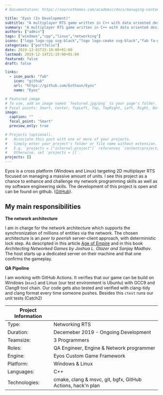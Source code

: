 ```yaml
---
# Documentation: https://sourcethemes.com/academic/docs/managing-content/

title: "Eyos (In Development)"
subtitle: "A multiplayer RTS game written in C++ with data oriented design in mind. A learning project to deppen my C++ knowlegde and my network programming skills."
summary: "A multiplayer RTS game written in C++ with data oriented design in mind. A learning project to  challange my network programming skills. [more information](/project/eyos/)"
authors: ["admin"]
tags: ["windows","cpp","linux","networking"]
icons: ["logo logo-cpp svg-black","logo logo-cmake svg-black","fab fa-github text-black","fab fa-windows text-black","fab fa-linux text-black"]
categories: ["portfolio"]
date: 2019-12-01T15:10:00+01:00
lastmod: 2019-12-14T21:19:00+01:00
featured: false
draft: false

links: 
  - icon_pack: "fab"
    icon: "github"
    url: "https://github.com/Eothaun/Eyos"
    name: "Eyos"

# Featured image
# To use, add an image named `featured.jpg/png` to your page's folder.
# Focal points: Smart, Center, TopLeft, Top, TopRight, Left, Right, BottomLeft, Bottom, BottomRight.
image:
  caption: ""
  focal_point: "Smart"
  preview_only: true

# Projects (optional).
#   Associate this post with one or more of your projects.
#   Simply enter your project's folder or file name without extension.
#   E.g. `projects = ["internal-project"]` references `content/project/deep-learning/index.md`.
#   Otherwise, set `projects = []`.
projects: []
---
```


Eyos is a cross platform (Windows and Linux) targeting 2D multiplayer RTS focused on managing a massive amount of units. I see this project as a chance to enhance and challenge my network programming skills as well as my software engineering skills. The development of this project is open and can be found on github. ([GitHub](https://github.com/Eothaun/Eyos)).

## My main responsibilities

**The network architecture**

I am in charge for the network architecture which supports the synchronization of millions of entities via the network. The chosen architecture is an *peer to peerish* server-client approach, with deterministic lock step. As descripted in this article [Age of Empire](https://www.gamasutra.com/view/feature/131503/1500_archers_on_a_288_network_.php) and in this book *Architecting Networked Games by Joshua L. Glazer and Sanjay Madhav*. The host starts up a dedicated server on their machine and that one confirms the gameplay.



**QA Pipeline**

I am working with GitHub Actions. It verifies that our game can be build on Windows (`msvc`) and Linux (our test environment is Ubuntu) with GCC9 and Clang9 tool chain. Our code gets also tested and verified with clang-tidy and clang format every time someone pushes. Besides this `ctest` runs our unit tests (Catch2)




| Project Information |                                                       |
| ------------------- | ----------------------------------------------------- |
| Type:           | Networking RTS                 |
| Duration:           | Decemeber 2019 - Ongoing Development                  |
| Teamsize:           | 3 Programmers                                         |
| Roles:              | QA Engineer, Engine & Network programmer     |
| Engine:             | Eyos Custom Game Framework                            |
| Platform:           | Windows & Linux                                               |
| Languages:          | C++                                                    |
| Technologies:       | cmake, clang & msvc, git, bgfx, GitHub Actions, hack'n plan |


<div class="github-card" data-github="Eothaun/Eyos" data-width="400" data-height="153" data-theme="default"></div>
<script src="//cdn.jsdelivr.net/github-cards/latest/widget.js"></script>
